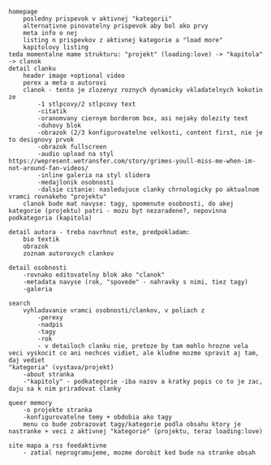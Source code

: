 	homepage 
		posledny prispevok v aktivnej "kategorii" 
		alternativne pinovatelny prispevok aby bol ako prvy
		meta info o nej
		listing n prispevkov z aktivnej kategorie a "load more" 
		kapitolovy listing
	teda momentalne mame strukturu: "projekt" (loading:love) -> "kapitola" -> clanok
	detail clanku
		header image +optional video
		perex a meta o autorovi
		clanok - tento je zlozenyz roznych dynamicky vkladatelnych kokotin ze
			-1 stlpcovy/2 stlpcovy text
			-citatik
			-oranomvany ciernym borderom box, asi nejaky dolezity text
			-duhovy blok
			-obrazok (2/3 konfigurovatelne velkosti, content first, nie je to designovy prvok
			-obrazok fullscreen
			-audio upload na styl https://wepresent.wetransfer.com/story/grimes-youll-miss-me-when-im-not-around-fan-videos/
			-inline galeria na styl slidera
			-medajlonik osobnosti
			-dalsie citanie: nasledujuce clanky chrnologicky po aktualnom vramci rovnakeho "projektu"
		clanok bude mat navyse: tagy, spomenute osobnosti, do akej kategorie (projektu) patri - mozu byt nezaradene?, nepovinna podkategoria (kapitola)

	detail autora - treba navrhnut este, predpokladam:
		bio textik 
		obrazok
		zoznam autorovych clankov
	
	detail osobnosti
		-rovnako editovatelny blok ako "clanok"
		-metadata navyse (rok, "spovede" - nahravky s nimi, tiez tagy)
		-galeria
	
	search
		vyhladavanie vramci osobnosti/clankov, v poliach z
			-perexy
			-nadpis
			-tagy
			-rok
			- v detailoch clanku nie, pretoze by tam mohlo hrozne vela veci vyskocit co ani nechces vidiet, ale kludne mozme spravit aj tam, daj vediet 
	"kategoria" (vystava/projekt)
		-about stranka
		-"kapitoly" - podkategorie -iba nazov a kratky popis co to je zac, daju sa k nim priradovat clanky

	queer memory
		-o projekte stranka
		-konfigurovatelne temy + obdobia ako tagy
		menu co bude zobrazovat tagy/kategorie podla obsahu ktory je nastranke + veci z aktivnej "kategorie" (projektu, teraz loading:love)

	site mapa a rss feedaktivne 
		- zatial neprogramujeme, mozme dorobit ked bude na stranke obsah
		
		
		
